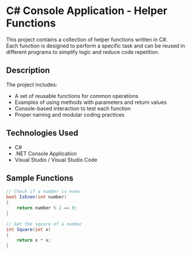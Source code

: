 #  C# Console Application - Helper Functions

This project contains a collection of helper functions written in C#.  
Each function is designed to perform a specific task and can be reused in different programs to simplify logic and reduce code repetition.

## Description

The project includes:
- A set of reusable functions for common operations
- Examples of using methods with parameters and return values
- Console-based interaction to test each function
- Proper naming and modular coding practices

## Technologies Used
- C#
- .NET Console Application
- Visual Studio / Visual Studio Code

## Sample Functions

```csharp
// Check if a number is even
bool IsEven(int number)
{
    return number % 2 == 0;
}

// Get the square of a number
int Square(int x)
{
    return x * x;
}
